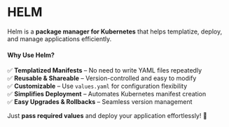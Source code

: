 # HELM
Helm is a **package manager for Kubernetes** that helps templatize, deploy, and manage applications efficiently.  
#### **Why Use Helm?**  
✅ **Templatized Manifests** – No need to write YAML files repeatedly  
✅ **Reusable & Shareable** – Version-controlled and easy to modify  
✅ **Customizable** – Use `values.yaml` for configuration flexibility  
✅ **Simplifies Deployment** – Automates Kubernetes manifest creation  
✅ **Easy Upgrades & Rollbacks** – Seamless version management  

Just **pass required values** and deploy your application effortlessly! 🎯
